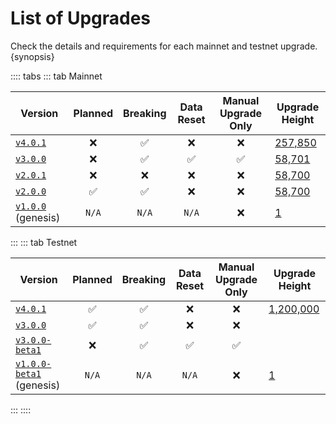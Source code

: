 <!--
order: 4
-->

# List of Upgrades

Check the details and requirements for each mainnet and testnet upgrade. {synopsis}

:::: tabs
::: tab Mainnet

| Version                                                                    | Planned | Breaking | Data Reset | Manual Upgrade Only | Upgrade Height                                         |
| -------------------------------------------------------------------------- | :-----: | :------: | :--------: | :-----------------: | ------------------------------------------------------ |
| [`v4.0.1`](https://github.com/hardiksa/torque/releases/tag/v4.0.1)           |   ❌    |    ✅    |     ❌     |         ❌          | [257,850](https://www.mintscan.io/evmos/blocks/257850) |
| [`v3.0.0`](https://github.com/hardiksa/torque/releases/tag/v3.0.0)           |   ❌    |    ✅    |     ✅     |         ✅          | [58,701](https://www.mintscan.io/evmos/blocks/58701)   |
| [`v2.0.1`](https://github.com/hardiksa/torque/releases/tag/v2.0.1)           |   ❌    |    ❌    |     ❌     |         ❌          | [58,700](https://www.mintscan.io/evmos/blocks/58700)   |
| [`v2.0.0`](https://github.com/hardiksa/torque/releases/tag/v2.0.0)           |   ✅    |    ✅    |     ❌     |         ❌          | [58,700](https://www.mintscan.io/evmos/blocks/58700)   |
| [`v1.0.0`](https://github.com/hardiksa/torque/releases/tag/v1.0.0) (genesis) |  `N/A`  |  `N/A`   |   `N/A`    |         ❌          | [1](https://www.mintscan.io/evmos/blocks/1)            |

:::
::: tab Testnet

| Version                                                                                | Planned | Breaking | Data Reset | Manual Upgrade Only | Upgrade Height                                                        |
| -------------------------------------------------------------------------------------- | :-----: | :------: | :--------: | :-----------------: | --------------------------------------------------------------------- |
| [`v4.0.1`](https://github.com/hardiksa/torque/releases/tag/v4.0.1)                       |   ✅    |    ✅    |     ❌     |         ❌          | [1,200,000](https://testnet.mintscan.io/evmos-testnet/blocks/1200000) |
| [`v3.0.0`](https://github.com/hardiksa/torque/releases/tag/v3.0.0)                       |   ✅    |    ✅    |     ❌     |         ❌          |                                                                       |
| [`v3.0.0-beta1`](https://github.com/hardiksa/torque/releases/tag/v3.0.0-beta1)           |   ❌    |    ✅    |     ✅     |         ✅          |                                                                       |
| [`v1.0.0-beta1`](https://github.com/hardiksa/torque/releases/tag/v1.0.0-beta1) (genesis) |  `N/A`  |  `N/A`   |   `N/A`    |         ❌          | [1](https://testnet.mintscan.io/evmos-testnet/blocks/1)               |
:::
::::
